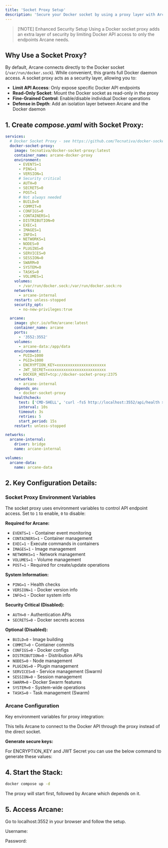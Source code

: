 ```yaml
---
title: 'Socket Proxy Setup'
description: 'Secure your Docker socket by using a proxy layer with Arcane.'
---
```


<script lang="ts">
import { Snippet } from '$lib/components/ui/snippet/index.js';
import { Link } from '$lib/components/ui/link/index.js';
</script>

> [!NOTE] Enhanced Security Setup
> Using a Docker socket proxy adds an extra layer of security by limiting Docker API access to only the endpoints Arcane needs.

## Why Use a Socket Proxy?

By default, Arcane connects directly to the Docker socket (`/var/run/docker.sock`). While convenient, this grants full Docker daemon access. A socket proxy acts as a security layer, allowing you to:

- **Limit API Access**: Only expose specific Docker API endpoints
- **Read-Only Socket**: Mount the Docker socket as read-only in the proxy
- **Fine-Grained Control**: Enable/disable individual Docker operations
- **Defense in Depth**: Add an isolation layer between Arcane and the Docker daemon

## 1. Create **_compose.yaml_** with Socket Proxy:

```yaml
services:
  # Docker Socket Proxy - see https://github.com/Tecnativa/docker-socket-proxy
  docker-socket-proxy:
    image: tecnativa/docker-socket-proxy:latest
    container_name: arcane-docker-proxy
    environment:
      - EVENTS=1
      - PING=1
      - VERSION=1
      # Security critical
      - AUTH=0
      - SECRETS=0
      - POST=1
      # Not always needed
      - BUILD=0
      - COMMIT=0
      - CONFIGS=0
      - CONTAINERS=1
      - DISTRIBUTION=0
      - EXEC=1
      - IMAGES=1
      - INFO=1
      - NETWORKS=1
      - NODES=0
      - PLUGINS=0
      - SERVICES=0
      - SESSION=0
      - SWARM=0
      - SYSTEM=0
      - TASKS=0
      - VOLUMES=1
    volumes:
      - /var/run/docker.sock:/var/run/docker.sock:ro
    networks:
      - arcane-internal
    restart: unless-stopped
    security_opt:
      - no-new-privileges:true

  arcane:
    image: ghcr.io/ofkm/arcane:latest
    container_name: arcane
    ports:
      - '3552:3552'
    volumes:
      - arcane-data:/app/data
    environment:
      - PUID=1000
      - PGID=1000
      - ENCRYPTION_KEY=xxxxxxxxxxxxxxxxxxxxxx
      - JWT_SECRET=xxxxxxxxxxxxxxxxxxxxxxxxxx
      - DOCKER_HOST=tcp://docker-socket-proxy:2375
    networks:
      - arcane-internal
    depends_on:
      - docker-socket-proxy
    healthcheck:
      test: ['CMD-SHELL', 'curl -fsS http://localhost:3552/api/health >/dev/null || exit 1']
      interval: 10s
      timeout: 3s
      retries: 5
      start_period: 15s
    restart: unless-stopped

networks:
  arcane-internal:
    driver: bridge
    name: arcane-internal

volumes:
  arcane-data:
    name: arcane-data
```

## 2. Key Configuration Details:

### Socket Proxy Environment Variables

The socket proxy uses environment variables to control API endpoint access. Set to `1` to enable, `0` to disable:

**Required for Arcane:**
- `EVENTS=1` - Container event monitoring
- `CONTAINERS=1` - Container management
- `EXEC=1` - Execute commands in containers
- `IMAGES=1` - Image management
- `NETWORKS=1` - Network management
- `VOLUMES=1` - Volume management
- `POST=1` - Required for create/update operations

**System Information:**
- `PING=1` - Health checks
- `VERSION=1` - Docker version info
- `INFO=1` - Docker system info

**Security Critical (Disabled):**
- `AUTH=0` - Authentication APIs
- `SECRETS=0` - Docker secrets access

**Optional (Disabled):**
- `BUILD=0` - Image building
- `COMMIT=0` - Container commits
- `CONFIGS=0` - Docker configs
- `DISTRIBUTION=0` - Distribution APIs
- `NODES=0` - Node management
- `PLUGINS=0` - Plugin management
- `SERVICES=0` - Service management (Swarm)
- `SESSION=0` - Session management
- `SWARM=0` - Docker Swarm features
- `SYSTEM=0` - System-wide operations
- `TASKS=0` - Task management (Swarm)

### Arcane Configuration

Key environment variables for proxy integration:

<Snippet text="DOCKER_HOST=tcp://docker-socket-proxy:2375" class="mt-2" />

This tells Arcane to connect to the Docker API through the proxy instead of the direct socket.

**Generate secure keys:**

For ENCRYPTION_KEY and JWT Secret you can use the below command to generate these values:

<Snippet text="openssl rand -base64 32" class="mt-2 max-w-[300px]" />

## 4. Start the Stack:

```bash
docker compose up -d
```

The proxy will start first, followed by Arcane which depends on it.

## 5. Access Arcane:

Go to <Link href="http://localhost:3552">localhost:3552</Link> in your browser and follow the setup.

Username:
<Snippet text="arcane" class="mt-2 max-w-[300px]" />

Password:
<Snippet text="arcane-admin" class="mt-2 max-w-[300px]" />
